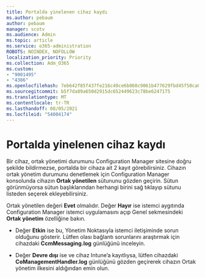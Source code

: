 ```yaml
---
title: Portalda yinelenen cihaz kaydı
ms.author: pebaum
author: pebaum
manager: scotv
ms.audience: Admin
ms.topic: article
ms.service: o365-administration
ROBOTS: NOINDEX, NOFOLLOW
localization_priority: Priority
ms.collection: Adm_O365
ms.custom:
- "9001495"
- "4386"
ms.openlocfilehash: 7eb642f85f437fe216c49ce6b060c9061b477629fbd45f50ca0ef315b8cd32d3
ms.sourcegitcommit: b5f7da89a650d2915dc652449623c78be6247175
ms.translationtype: MT
ms.contentlocale: tr-TR
ms.lasthandoff: 08/05/2021
ms.locfileid: "54004174"
---
```

# <a name="duplicate-device-record-in-the-portal"></a>Portalda yinelenen cihaz kaydı

Bir cihaz, ortak yönetimi durumunu Configuration Manager sitesine doğru şekilde bildirmezse, portalda bir cihaza ait 2 kayıt görebilirsiniz. Cihazın ortak yönetim durumunu denetlemek için Configuration Manager konsolunda cihazın **Ortak yönetilen** sütununu gözden geçirin. Sütun görünmüyorsa sütun başlıklarından herhangi birini sağ tıklayıp sütunu listeden seçerek ekleyebilirsiniz.

Ortak yönetilen değeri **Evet** olmalıdır. Değer **Hayır** ise istemci aygıtında Configuration Manager istemci uygulamasını açıp Genel sekmesindeki **Ortak yönetim** özelliğine bakın.

- Değer **Etkin** ise bu, Yönetim Noktasıyla istemci iletişiminde sorun olduğunu gösterir. Lütfen olası bağlantı sorunlarını araştırmak için cihazdaki **CcmMessaging.log** günlüğünü inceleyin.

- Değer **Devre dışı** ise ve cihaz Intune’a kayıtlıysa, lütfen cihazdaki **CoManagementHandler.log** günlüğünü gözden geçirerek cihazın Ortak yönetim ilkesini aldığından emin olun.
